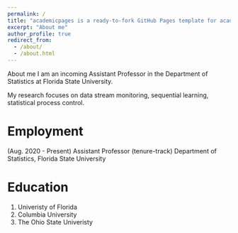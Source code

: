 ```yaml
---
permalink: /
title: "academicpages is a ready-to-fork GitHub Pages template for academic personal websites"
excerpt: "About me"
author_profile: true
redirect_from: 
  - /about/
  - /about.html
---
```


About me
I am an incoming Assistant Professor in the Department of Statistics at Florida State University.

My research focuses on data stream monitoring, sequential learning, statistical process control.

Employment
======
(Aug. 2020 - Present) Assistant Professor (tenure-track)
Department of Statistics, Florida State University

Education
======
1. Univeristy of Florida
1. Columbia University 
1. The Ohio State Univeristy


